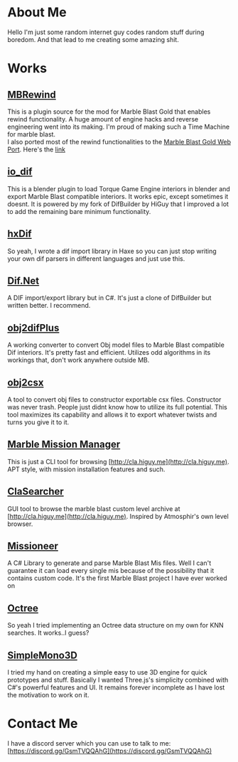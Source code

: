 # About Me
Hello I'm just some random internet guy codes random stuff during boredom. And that lead to me creating some amazing shit.

# Works

## [MBRewind](https://github.com/RandomityGuy/MBRewind)
This is a plugin source for the mod for Marble Blast Gold that enables rewind functionality. A huge amount of engine hacks and reverse engineering went into its making. I'm proud of making such a Time Machine for marble blast.  
I also ported most of the rewind functionalities to the [Marble Blast Gold Web Port](https://github.com/Vanilagy/MarbleBlast). Here's the [link](https://github.com/RandomityGuy/MBG-Web-Rewind)

## [io_dif](https://github.com/RandomityGuy/io_dif)
This is a blender plugin to load Torque Game Engine interiors in blender and export Marble Blast compatible interiors. It works epic, except sometimes it doesnt. It is powered by my fork of DifBuilder by HiGuy that I improved a lot to add the remaining bare minimum functionality.

## [hxDif](https://github.com/RandomityGuy/hxDIF)
So yeah, I wrote a dif import library in Haxe so you can just stop writing your own dif parsers in different languages and just use this.


## [Dif.Net](https://github.com/RandomityGuy/Dif.Net)
A DIF import/export library but in C#. It's just a clone of DifBuilder but written better. I recommend.

## [obj2difPlus](https://github.com/RandomityGuy/obj2difPlus)
A working converter to convert Obj model files to Marble Blast compatible Dif interiors. It's pretty fast and efficient. Utilizes odd algorithms in its workings that, don't work anywhere outside MB.

## [obj2csx](https://github.com/RandomityGuy/obj2csx)
A tool to convert obj files to constructor exportable csx files. Constructor was never trash. People just didnt know how to utilize its full potential. This tool maximizes its capability and allows it to export whatever twists and turns you give it to it.

## [Marble Mission Manager](https://github.com/RandomityGuy/Marble-Mission-Manager)
This is just a CLI tool for browsing [http://cla.higuy.me](http://cla.higuy.me). APT style, with mission installation features and such.

## [ClaSearcher](https://github.com/RandomityGuy/ClaSearcher)
GUI tool to browse the marble blast custom level archive at [http://cla.higuy.me](http://cla.higuy.me). Inspired by Atmosphir's own level browser.

## [Missioneer](https://github.com/RandomityGuy/Missioneer)
A C# Library to generate and parse Marble Blast Mis files. Well I can't guarantee it can load every single mis because of the possibility that it contains custom code. It's the first Marble Blast project I have ever worked on

## [Octree](https://github.com/RandomityGuy/Octree)
So yeah I tried implementing an Octree data structure on my own for KNN searches. It works..I guess?

## [SimpleMono3D](https://github.com/RandomityGuy/SimpleMono3D)
I tried my hand on creating a simple easy to use 3D engine for quick prototypes and stuff. Basically I wanted Three.js's simplicity combined with C#'s powerful features and UI. It remains forever incomplete as I have lost the motivation to work on it.

# Contact Me
I have a discord server which you can use to talk to me:  
[https://discord.gg/GsmTVQQAhG](https://discord.gg/GsmTVQQAhG)
